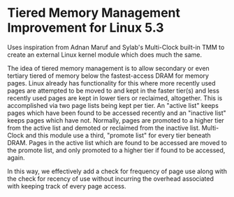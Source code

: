 # Tiered Memory Management Improvement for Linux 5.3
Uses inspiration from Adnan Maruf and Sylab's Multi-Clock built-in TMM to create an external Linux kernel module which does much the same.

The idea of tiered memory management is to allow secondary or even tertiary tiered of memory below the fastest-access DRAM for memory pages.  Linux already has functionality for this where more recently used pages are attempted to be moved to and kept in the faster tier(s) and less recently used pages are kept in lower tiers or reclaimed, altogether.  This is accomplished via two page lists being kept per tier.  An "active list" keeps pages which have been found to be accessed recently and an "inactive list" keeps pages which have not.  Normally, pages are promoted to a higher tier from the active list and demoted or reclaimed from the inactive list.  Multi-Clock and this module use a third, "promote list" for every tier beneath DRAM.  Pages in the active list which are found to be accessed are moved to the promote list, and only promoted to a higher tier if found to be accessed, again.

In this way, we effectively add a check for frequency of page use along with the check for recency of use without incurring the overhead associated with keeping track of every page access.

